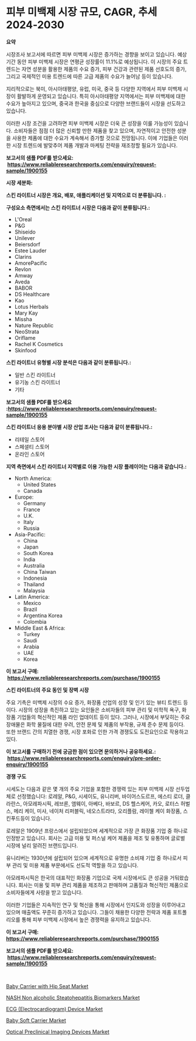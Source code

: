 <p><h1>피부 미백제 시장 규모, CAGR, 추세 2024-2030</h1></p><p><strong>요약</strong></p>
<p><p>시장조사 보고서에 따르면 피부 미백제 시장은 증가하는 경향을 보이고 있습니다. 예상기간 동안 피부 미백제 시장은 연평균 성장률이 11.1%로 예상됩니다. 이 시장의 주요 트렌드는 자연 성분을 활용한 제품의 수요 증가, 피부 건강과 관련된 제품 선호도의 증가, 그리고 국제적인 미용 트렌드에 따른 고급 제품의 수요가 늘어남 등이 있습니다.</p><p>지리적으로는 북미, 아시아태평양, 유럽, 미국, 중국 등 다양한 지역에서 피부 미백제 시장이 활발하게 운영되고 있습니다. 특히 아시아태평양 지역에서는 피부 미백제에 대한 수요가 높아지고 있으며, 중국과 한국을 중심으로 다양한 브랜드들이 시장을 선도하고 있습니다.</p><p>이러한 시장 조건을 고려하면 피부 미백제 시장은 더욱 큰 성장을 이룰 가능성이 있습니다. 소비자들은 점점 더 많은 신뢰할 만한 제품을 찾고 있으며, 자연적이고 안전한 성분을 사용한 제품에 대한 수요가 계속해서 증가할 것으로 전망됩니다. 이에 기업들은 이러한 시장 트렌드에 발맞추어 제품 개발과 마케팅 전략을 재조정할 필요가 있습니다.</p></p>
<p><strong>보고서의 샘플 PDF를 받으세요: &nbsp;<a href="https://www.reliableresearchreports.com/enquiry/request-sample/1900155">https://www.reliableresearchreports.com/enquiry/request-sample/1900155</a></strong></p>
<p><strong>시장 세분화:</strong></p>
<p><strong> 스킨 라이트너 시장은 개요, 배포, 애플리케이션 및 지역으로 더 분류됩니다. :</strong></p>
<p><strong>구성요소 측면에서는 스킨 라이트너 시장은 다음과 같이 분류됩니다.:</strong></p>
<p><ul><li>L'Oreal</li><li>P&G</li><li>Shiseido</li><li>Unilever</li><li>Beiersdorf</li><li>Estee Lauder</li><li>Clarins</li><li>AmorePacific</li><li>Revlon</li><li>Amway</li><li>Aveda</li><li>BABOR</li><li>DS Healthcare</li><li>Kao</li><li>Lotus Herbals</li><li>Mary Kay</li><li>Missha</li><li>Nature Republic</li><li>NeoStrata</li><li>Oriflame</li><li>Rachel K Cosmetics</li><li>Skinfood</li></ul></p>
<p><strong> 스킨 라이트너 유형별 시장 분석은 다음과 같이 분류됩니다.:</strong></p>
<p><ul><li>일반 스킨 라이트너</li><li>유기농 스킨 라이트너</li><li>기타</li></ul></p>
<p><strong>보고서의 샘플 PDF를 받으세요 :<a href="https://www.reliableresearchreports.com/enquiry/request-sample/1900155">https://www.reliableresearchreports.com/enquiry/request-sample/1900155</a></strong></p>
<p><strong> 스킨 라이트너 응용 분야별 시장 산업 조사는 다음과 같이 분류됩니다.:</strong></p>
<p><ul><li>리테일 스토어</li><li>스페셜티 스토어</li><li>온라인 스토어</li></ul></p>
<p><strong>지역 측면에서 스킨 라이트너 지역별로 이용 가능한 시장 플레이어는 다음과 같습니다.:</strong></p>
<p><ul>
    <li>
        North America:
        <ul>
            <li>United States</li>
            <li>Canada</li>
        </ul>
    </li>
    <li>
        Europe:
        <ul>
            <li>Germany</li>
            <li>France</li>
            <li>U.K.</li>
            <li>Italy</li>
            <li>Russia</li>
        </ul>
    </li>
    <li>
        Asia-Pacific:
        <ul>
            <li>China</li>
            <li>Japan</li>
            <li>South Korea</li>
            <li>India</li>
            <li>Australia</li>
            <li>China Taiwan</li>
            <li>Indonesia</li>
            <li>Thailand</li>
            <li>Malaysia</li>
        </ul>
    </li>
    <li>
        Latin America:
        <ul>
            <li>Mexico</li>
            <li>Brazil</li>
            <li>Argentina Korea</li>
            <li>Colombia</li>
        </ul>
    </li>
    <li>
        Middle East & Africa:
        <ul>
            <li>Turkey</li>
            <li>Saudi</li>
            <li>Arabia</li>
            <li>UAE</li>
            <li>Korea</li>
        </ul>
    </li>
    </ul></p>
<p><strong>이 보고서 구매: &nbsp;<a href="https://www.reliableresearchreports.com/purchase/1900155">https://www.reliableresearchreports.com/purchase/1900155</a></strong></p>
<p><strong>스킨 라이트너의 주요 동인 및 장벽 시장</strong></p>
<p><p>주요 기촉은 미백제 시장의 수요 증가, 화장품 산업의 성장 및 인기 있는 뷰티 트렌드 등이다. 시장의 성장을 촉진하고 있는 요인들은 소비자들의 피부 관리 및 미학적 욕구, 화장품 기업들의 혁신적인 제품 라인 업데이트 등이 있다. 그러나, 시장에서 부딪히는 주요 장애물은 화학 물질에 대한 우려, 안전 문제 및 제품의 부작용, 규제 준수 문제 등이다. 또한 브랜드 간의 치열한 경쟁, 시장 포화로 인한 가격 경쟁도도 도전요인으로 작용하고 있다.</p></p>
<p><strong>이 보고서를 구매하기 전에 궁금한 점이 있으면 문의하거나 공유하세요.: &nbsp;<a href="https://www.reliableresearchreports.com/enquiry/pre-order-enquiry/1900155">https://www.reliableresearchreports.com/enquiry/pre-order-enquiry/1900155</a></strong></p>
<p><strong>경쟁 구도</strong></p>
<p><p>시세도는 다음과 같은 몇 개의 주요 기업을 포함한 경쟁력 있는 피부 미백제 시장 선두업체로 선정했습니다: 로레알, P&G, 시세이도, 유니리버, 바이어스도르프, 에스티 로더, 클라란스, 아모레파시픽, 레브론, 앰웨이, 아베다, 바보르, DS 헬스케어, 카오, 로터스 허벌스, 메리 케이, 미샤, 네이처 리퍼블릭, 네오스트라타, 오리플람, 레이첼 케이 화장품, 스킨푸드등이 있습니다.</p><p>로레알은 1909년 프랑스에서 설립되었으며 세계적으로 가장 큰 화장품 기업 중 하나로 인정받고 있습니다. 회사는 고급 미용 및 퍼스널 케어 제품을 제조 및 유통하며 글로벌 시장에 널리 알려진 브랜드입니다.</p><p>유니리버는 1930년에 설립되어 있으며 세계적으로 유명한 소비재 기업 중 하나로서 피부 관리 및 미용 제품 부문에서도 선도적 역할을 하고 있습니다.</p><p>아모레파시픽은 한국의 대표적인 화장품 기업으로 국제 시장에서도 큰 성공을 거둬왔습니다. 회사는 미용 및 피부 관리 제품을 제조하고 판매하며 고품질과 혁신적인 제품으로 소비자들에게 사랑을 받고 있습니다.</p><p>이러한 기업들은 지속적인 연구 및 혁신을 통해 시장에서 인지도와 성장을 이루어내고 있으며 매출액도 꾸준히 증가하고 있습니다. 그들이 채용한 다양한 전략과 제품 포트폴리오를 통해 피부 미백제 시장에서 높은 경쟁력을 유지하고 있습니다.</p></p>
<p><strong>이 보고서 구매: &nbsp; <a href="https://www.reliableresearchreports.com/purchase/1900155">https://www.reliableresearchreports.com/purchase/1900155</a></strong></p>
<p><strong>보고서의 샘플 PDF를 받으세요: &nbsp;<a href="https://www.reliableresearchreports.com/enquiry/request-sample/1900155">https://www.reliableresearchreports.com/enquiry/request-sample/1900155</a></strong><strong></strong></p>
<p>&nbsp;</p>
<p><p><a href="https://view.publitas.com/reportprime-1/baby-carrier-with-hip-seat-market-share-market-new-trends-analysis-report-by-type-by-application-by-end-use-by-region-and-segment-forecasts-2024-2031/">Baby Carrier with Hip Seat Market</a></p><p><a href="https://github.com/globismark/Market-Research-Report-List-2/blob/main/nash-non-alcoholic-steatohepatitis-biomarkers-market.md">NASH Non alcoholic Steatohepatitis Biomarkers Market</a></p><p><a href="https://issuu.com/reportprime-2/docs/ecg-electrocardiogram-device-market-size-2030.pptx">ECG (Electrocardiogram) Device Market</a></p><p><a href="https://view.publitas.com/reportprime-1/baby-soft-carrier-market-a-comprehensive-report-of-its-market-share-growth-trends-2024-2031/">Baby Soft Carrier Market</a></p><p><a href="https://github.com/prosalinda88/Market-Research-Report-List-3/blob/main/optical-preclinical-imaging-devices-market.md">Optical Preclinical Imaging Devices Market</a></p></p>